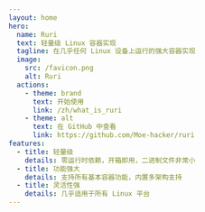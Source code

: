 ```yaml
---
layout: home
hero:
  name: Ruri
  text: 轻量级 Linux 容器实现
  tagline: 在几乎任何 Linux 设备上运行的强大容器实现
  image:
    src: /favicon.png
    alt: Ruri
  actions:
    - theme: brand
      text: 开始使用
      link: /zh/what_is_ruri
    - theme: alt
      text: 在 GitHub 中查看
      link: https://github.com/Moe-hacker/ruri
features:
  - title: 轻量级
    details: 零运行时依赖，开箱即用，二进制文件非常小
  - title: 功能强大
    details: 支持所有基本容器功能，内置多架构支持
  - title: 灵活性强
    details: 几乎适用于所有 Linux 平台
---
```

